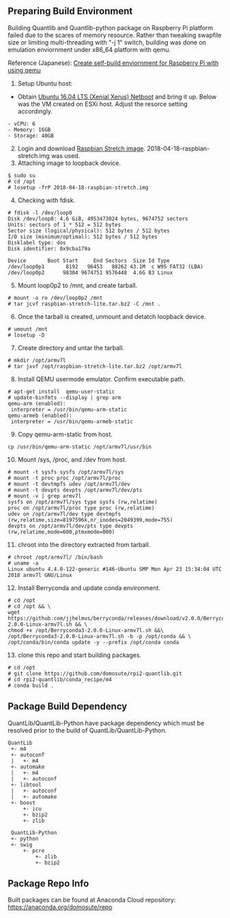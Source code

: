 Preparing Build Environment
------------
Building Quantlib and Quantlib-python package on Raspberry Pi platform failed due to the scares of memory resource.  Rather than tweaking swapfile size or limiting multi-threading with "-j 1" switch, building was done on emulation enviornment under x86_64 platform with qemu.

Reference (Japanese): [Create self-build enviornment for Raspberry Pi with using qemu](https://qiita.com/autch/items/c8c9cdc7b8e5821e81a4)

1. Setup Ubuntu host:
- Obtain [Ubuntu 16.04 LTS (Xenial Xerus) Netboot](http://archive.ubuntu.com/ubuntu/dists/xenial-updates/main/installer-amd64/current/images/netboot/) and bring it up.  Below was the VM created on ESXi host. Adjust the resorce setting accordingly.
```
- vCPU: 6
- Memory: 16GB
- Storage: 40GB
```
2. Login and download [Raspbian Stretch image](https://downloads.raspberrypi.org/raspbian_lite_latest).  2018-04-18-raspbian-stretch.img was used.
3. Attaching image to loopback device.
```
$ sudo su
# cd /opt
# losetup -frP 2018-04-18-raspbian-stretch.img
```
4. Checking with fdisk.
```
# fdisk -l /dev/loop0
Disk /dev/loop0: 4.6 GiB, 4953473024 bytes, 9674752 sectors
Units: sectors of 1 * 512 = 512 bytes
Sector size (logical/physical): 512 bytes / 512 bytes
I/O size (minimum/optimal): 512 bytes / 512 bytes
Disklabel type: dos
Disk identifier: 0x9cba179a

Device       Boot Start     End Sectors  Size Id Type
/dev/loop0p1       8192   96453   88262 43.1M  c W95 FAT32 (LBA)
/dev/loop0p2      98304 9674751 9576448  4.6G 83 Linux
```
5. Mount loop0p2 to /mnt, and create tarball.
```
# mount -o ro /dev/loop0p2 /mnt
# tar jcvf raspbian-stretch-lite.tar.bz2 -C /mnt .
```
6. Once the tarball is created, unmount and detatch loopback device.
```
# umount /mnt
# losetup -D
```
7. Create directory and untar the tarball.
```
# mkdir /opt/armv7l
# tar jxvf /opt/raspbian-stretch-lite.tar.bz2 /opt/armv7l
```
8. Install QEMU usermode emulator.  Confirm executable path.
```
# apt-get install  qemu-user-static
# update-binfmts --display | grep arm
qemu-arm (enabled):
 interpreter = /usr/bin/qemu-arm-static
qemu-armeb (enabled):
 interpreter = /usr/bin/qemu-armeb-static
```
9. Copy qemu-arm-static from host.
```
cp /usr/bin/qemu-arm-static /opt/armv7l/usr/bin
```
10. Mount /sys, /proc, and /dev from host. 
```
# mount -t sysfs sysfs /opt/armv7l/sys
# mount -t proc proc /opt/armv7l/proc
# mount -t devtmpfs udev /opt/armv7l/dev
# mount -t devpts devpts /opt/armv7l/dev/pts
# mount -v | grep armv7l
sysfs on /opt/armv7l/sys type sysfs (rw,relatime)
proc on /opt/armv7l/proc type proc (rw,relatime)
udev on /opt/armv7l/dev type devtmpfs (rw,relatime,size=8197596k,nr_inodes=2049399,mode=755)
devpts on /opt/armv7l/dev/pts type devpts (rw,relatime,mode=600,ptmxmode=000)
```
11. chroot into the directory extracted from tarball.
```
# chroot /opt/armv7l/ /bin/bash
# uname -a
Linux ubuntu 4.4.0-122-generic #146-Ubuntu SMP Mon Apr 23 15:34:04 UTC 2018 armv7l GNU/Linux
```
12. Install Berryconda and update conda environment.
```
# cd /opt
# cd /opt && \
wget https://github.com/jjhelmus/berryconda/releases/download/v2.0.0/Berryconda3-2.0.0-Linux-armv7l.sh && \
chmod +x /opt/Berryconda3-2.0.0-Linux-armv7l.sh &&\
/opt/Berryconda3-2.0.0-Linux-armv7l.sh -b -p /opt/conda && \
/opt/conda/bin/conda update -y --prefix /opt/conda conda
```
13. clone this repo and start building packages.
``` 
# cd /opt
# git clone https://github.com/domosute/rpi2-quantlib.git
# cd rpi2-quantlib/conda_recipe/m4
# conda build .
```
Package Build Dependency
------------
QuantLib/QuantLib-Python have package dependency which must be resolved prior to the build of QuantLib/QuantLib-Python. 

```
QuantLib
 +- m4
 +- autoconf
 |   +- m4
 +- automake
 |   +- m4
 |   +- autoconf
 +- libtool
 |   +- autoconf
 |   +- automake
 +- boost
     +- icu
     +- bzip2
     +- zlib
     
 QuantLib-Python
 +- python
 +- swig
     +- pcre
         +- zlib
         +- bzip2
```

Package Repo Info
-----------------

Built packages can be found at Anaconda Cloud repository: https://anaconda.org/domosute/repo
